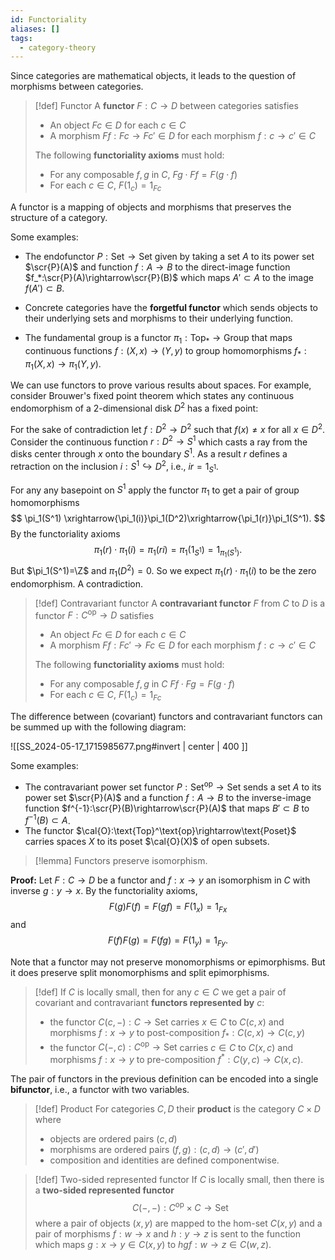 ```yaml
---
id: Functoriality
aliases: []
tags:
  - category-theory
---
```


Since categories are mathematical objects, it leads to the question of morphisms between categories.

> [!def] Functor
> A **functor** $F:C\rightarrow D$ between categories satisfies
> - An object $Fc\in D$ for each $c\in C$
> - A morphism $Ff:Fc\rightarrow Fc'\in D$ for each morphism $f:c\rightarrow c'\in C$
>
> The following **functoriality axioms** must hold:
> - For any composable $f,g$ in $C$, $Fg\cdot Ff=F(g\cdot f)$
> - For each $c\in C$, $F(1_c)=1_{Fc}$

A functor is a mapping of objects and morphisms that preserves the structure of a category.

Some examples:
- The endofunctor $P:\text{Set}\rightarrow\text{Set}$ given by taking a set $A$ to its power set $\scr{P}(A)$ and function $f:A\rightarrow B$ to the direct-image function $f_*:\scr{P}(A)\rightarrow\scr{P}(B)$ which maps $A'\subset A$ to the image $f(A')\subset B$.

- Concrete categories have the **forgetful functor** which sends objects to their underlying sets and morphisms to their underlying function.
- The fundamental group is a functor $\pi_1:\text{Top}_*\rightarrow\text{Group}$ that maps continuous functions $f:(X,x)\rightarrow (Y,y)$ to group homomorphisms $f_*:\pi_1(X,x)\rightarrow\pi_1(Y,y)$.

We can use functors to prove various results about spaces. For example, consider Brouwer's fixed point theorem which states any continuous endomorphism of a 2-dimensional disk $D^2$ has a fixed point:

For the sake of contradiction let $f:D^2\rightarrow D^2$ such that $f(x)\ne x$ for all $x\in D^2$. Consider the continuous function $r:D^2\rightarrow S^1$ which casts a ray from the disks center through $x$ onto the boundary $S^1$. As a result $r$ defines a retraction on the inclusion $i:S^1\hookrightarrow D^2$, i.e., $ir=1_{S^1}$.

For any any basepoint on $S^1$ apply the functor $\pi_1$ to get a pair of group homomorphisms
$$
    \pi_1(S^1) \xrightarrow{\pi_1(i)}\pi_1(D^2)\xrightarrow{\pi_1(r)}\pi_1(S^1).
$$
By the functoriality axioms
$$
    \pi_1(r)\cdot\pi_1(i) = \pi_1(ri) = \pi_1(1_{S^1})=1_{\pi_1(S^1)}.
$$
But $\pi_1(S^1)=\Z$ and $\pi_1(D^2)=0$. So we expect $\pi_1(r)\cdot\pi_1(i)$ to be the zero endomorphism. A contradiction.

> [!def] Contravariant functor
> A **contravariant functor** $F$ from $C$ to $D$ is a functor $F:C^\text{op}\rightarrow D$ satisfies
> - An object $Fc\in D$ for each $c\in C$
> - A morphism $Ff:Fc'\rightarrow Fc\in D$ for each morphism $f:c\rightarrow c'\in C$
> 
> The following **functoriality axioms** must hold:
> - For any composable $f,g$ in $C$ $Ff\cdot Fg=F(g\cdot f)$
> - For each $c\in C$, $F(1_c)=1_{Fc}$

The difference between (covariant) functors and contravariant functors can be summed up with the following diagram:

![[SS_2024-05-17_1715985677.png#invert | center | 400 ]]

Some examples:
- The contravariant power set functor $P:\text{Set}^\text{op}\rightarrow\text{Set}$ sends a set $A$ to its power set $\scr{P}(A)$ and a function $f:A\rightarrow B$ to the inverse-image function $f^{-1}:\scr{P}(B)\rightarrow\scr{P}(A)$ that maps $B'\subset B$ to $f^{-1}(B)\subset A$.
- The functor $\cal{O}:\text{Top}^\text{op}\rightarrow\text{Poset}$ carries spaces $X$ to its poset $\cal{O}(X)$ of open subsets.

> [!lemma]
> Functors preserve isomorphism.

**Proof:** Let $F:C\rightarrow D$ be a functor and $f:x\rightarrow y$ an isomorphism in $C$ with inverse $g:y\rightarrow x$. By the functoriality axioms,
$$
    F(g)F(f) = F(gf) = F(1_x) = 1_{Fx}
$$
and
$$
    F(f)F(g) = F(fg) = F(1_y) = 1_{Fy}.
$$

Note that a functor may not preserve monomorphisms or epimorphisms. But it does preserve split monomorphisms and split epimorphisms.

> [!def]
> If $C$ is locally small, then for any $c\in C$ we get a pair of covariant and contravariant **functors represented by** $c$:
> - the functor $C(c,-):C\rightarrow\text{Set}$ carries $x\in C$ to $C(c,x)$ and morphisms $f:x\rightarrow y$ to post-composition $f_*:C(c,x)\rightarrow C(c,y)$
> - the functor $C(-,c):C^\text{op}\rightarrow\text{Set}$ carries $c\in C$ to $C(x,c)$ and morphisms $f:x\rightarrow y$ to pre-composition $f^*:C(y,c)\rightarrow C(x,c)$.

The pair of functors in the previous definition can be encoded into a single **bifunctor**, i.e., a functor with two variables.

> [!def] Product
> For categories $C,D$ their **product** is the category $C\times D$ where
> - objects are ordered pairs $(c,d)$
> - morphisms are ordered pairs $(f,g):(c,d)\rightarrow (c',d')$
> - composition and identities are defined componentwise.

> [!def] Two-sided represented functor
> If $C$ is locally small, then there is a **two-sided represented functor**
> $$ C(-,-):C^\text{op}\times C\rightarrow \text{Set} $$
> where a pair of objects $(x,y)$ are mapped to the hom-set $C(x,y)$ and a pair of morphisms $f:w\rightarrow x$ and $h:y\rightarrow z$ is sent to the function which maps $g:x\rightarrow y\in C(x,y)$ to $hgf:w\rightarrow z\in C(w,z)$.
